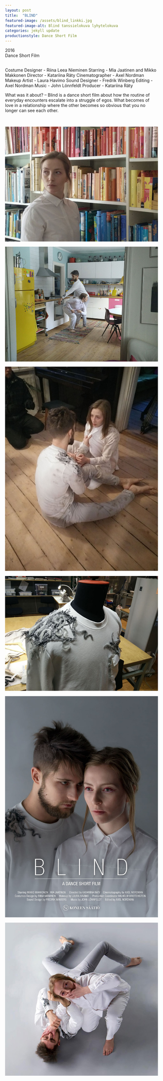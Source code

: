 ```yaml
---
layout: post
title:  "BLIND"
featured-image: /assets/blind_linkki.jpg
featured-image-alt: Blind tanssielokuva lyhytelokuva
categories: jekyll update
productionstyle: Dance Short Film
---
```

  2016    
  Dance Short Film  
  <br/>
<p></p>   
  Costume Designer - Riina Leea Nieminen  
  Starring - Mia Jaatinen and Mikko Makkonen  
  Director - Katariina Räty  
  Cinematographer - Axel Nordman  
  Makeup Artist - Laura Havimo  
  Sound Designer - Fredrik Winberg  
  Editing - Axel Nordman  
  Music - John Lönnfeldt  
  Producer - Katariina Räty  
  <br/>
<p></p> 
<div class="post-text-alone">  
  What was it about? – Blind is a dance short film about how the routine of everyday encounters escalate into a struggle of egos. What becomes of love in a relationship where the other becomes so obvious that you no longer can see each other.  
<p></p> 
  <!--<em>What was important for me? – The whole story happens almost in one scene but still the appearance of the couple changed along the struggle of egos. They had three different costumes that had small changes in color and in shape. The audience might not notice these changes immediately but they could notice that something is a little bit off or that the characters seem fractured and hazy. I loved working with the dancers Mikko and Mia. They had lots of ideas that we discussed through together and they were good at improvising on set.</em>-->  
<p></p> 
</div>
  <br/>

![alt text](/assets/projects/blind1.jpg)

![alt text](/assets/projects/blind2.jpg)

![alt text](/assets/projects/blind3.jpg)

![alt text](/assets/projects/blind4.jpg)

![alt text](/assets/projects/blind5.jpg)

![alt text](/assets/projects/blind6.jpg)